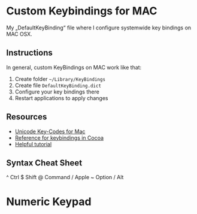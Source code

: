 Custom Keybindings for MAC
==========================

My „DefaultKeyBinding“ file where I configure systemwide key bindings on MAC OSX.


Instructions
------------

In general, custom KeyBindings on MAC work like that:

1. Create folder `~/Library/KeyBindings`
2. Create file `DefaultKeyBinding.dict`
3. Configure your key bindings there
4. Restart applications to apply changes


Resources
---------

- [Unicode Key-Codes for Mac](http://www.unicode.org/Public/MAPPINGS/VENDORS/APPLE/CORPCHAR.TXT)
- [Reference for keybindings in Cocoa](https://developer.apple.com/library/mac/#documentation/Cocoa/Reference/ApplicationKit/Classes/NSResponder_Class/Reference/Reference.html)
- [Helpful tutorial](http://www.hcs.harvard.edu/~jrus/Site/Cocoa%20Text%20System.html)


Syntax Cheat Sheet
------------------

^   Ctrl
$   Shift
@   Command / Apple
~   Option / Alt
#   Numeric Keypad
